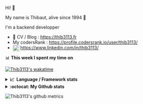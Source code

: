 Hi! 👋

My name is Thibaut, alive since 1994 🍷

I'm a backend developper

-   📝 CV / Blog : https://thib3113.fr
-   My codersRank : https://profile.codersrank.io/user/thib3113/
-   <a href="https://www.linkedin.com/in/thib3113/"><img align="left" alt="Thib3113's Linkedin" width="21px" src="https://img.icons8.com/color/48/linkedin.png" /></a> https://www.linkedin.com/in/thib3113/

📊 **This week I spent my time on**

[![Thib3113's wakatime](https://github-readme-stats.vercel.app/api/wakatime?username=thib3113&layout=default&theme=dracula&langs_count=6&hide_title=true&hide_border=true)](https://wakatime.com/@thib3113)

<details>
  <summary><b>📈&nbsp;&nbsp;Language&nbsp;/&nbsp;Framework stats</b></summary>
  <br/>  
  <a href='https://profile.codersrank.io/user/thib3113/'>
  <img src='http://cr-skills-chart-widget.azurewebsites.net/api/api?username=thib3113&padding=30&skills=php,batchfile,javascript,less,mysql,reactjs,scss,shell,typescript,vue'>
  </a>
</details>

<details>
  <summary><b>:octocat: My Github stats</b></summary>
  <br/>  
  
  <img src="https://github-readme-stats.vercel.app/api?username=thib3113&theme=dracula&show_icons=true&" alt="Thib3113's GitHub stats" />

<!--START_SECTION:activity-->

1. 🗣 Commented on [#370](https://github.com/moleculerjs/moleculer-db/pull/370#issuecomment-1732101761) in [moleculerjs/moleculer-db](https://github.com/moleculerjs/moleculer-db)
2. 🗣 Commented on [#354](https://github.com/moleculerjs/moleculer-db/pull/354#issuecomment-1732100378) in [moleculerjs/moleculer-db](https://github.com/moleculerjs/moleculer-db)
3. 🗣 Commented on [#370](https://github.com/moleculerjs/moleculer-db/pull/370#issuecomment-1732075399) in [moleculerjs/moleculer-db](https://github.com/moleculerjs/moleculer-db)
4. 💪 Opened PR [#370](https://github.com/moleculerjs/moleculer-db/pull/370) in [moleculerjs/moleculer-db](https://github.com/moleculerjs/moleculer-db)
5. 🗣 Commented on [#646](https://github.com/thib3113/unifi-client/issues/646#issuecomment-1731980821) in [thib3113/unifi-client](https://github.com/thib3113/unifi-client)
 <!--END_SECTION:activity-->

</details>

![Thib3113's github metrics](https://gist.githubusercontent.com/thib3113/83a96e16f8bca103f1b0e376186c66ec/raw/github-metrics.svg)
